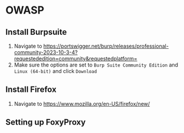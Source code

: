 # OWASP


## Install Burpsuite
1. Navigate to https://portswigger.net/burp/releases/professional-community-2023-10-3-4?requestededition=community&requestedplatform=
2. Make sure the options are set to `Burp Suite Community Edition` and `Linux (64-bit)` and click `Download`

## Install Firefox
1. Navigate to https://www.mozilla.org/en-US/firefox/new/

## Setting up FoxyProxy
